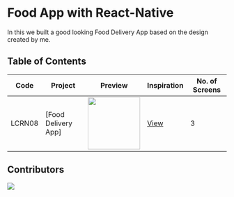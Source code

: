 # Food App with React-Native

In this we built a good looking Food Delivery App based on the design created by me.

## Table of Contents

| Code   | Project             | Preview                                                                                                                                                     | Inspiration                                                          | No. of Screens |
| ------ | ------------------- | ----------------------------------------------------------------------------------------------------------------------------------------------------------- | -------------------------------------------------------------------- | -------------- |
| LCRN08 | [Food Delivery App] | <img src="https://cdn.dribbble.com/users/1716131/screenshots/14527824/media/c490abc83e617dcfca83cb67ebf279a1.png?compress=1&resize=1200x900" width="120" /> | [View](https://dribbble.com/shots/14527824-Food-Delivery-Mobile-App) | 3              |

## Contributors

<a href="https://scontent.flhe10-1.fna.fbcdn.net/v/t39.30808-6/277167481_1772728692932940_5243875438215072668_n.jpg?_nc_cat=103&ccb=1-7&_nc_sid=09cbfe&_nc_eui2=AeEL-WE5Q2jW1gAam2GV4GaA9U8rwauwLUb1TyvBq7AtRuA2Aro5fU5ljdKymaDb0cnF5G5s-b-pvopwIZSJ2EYp&_nc_ohc=jI-hevUdupQAX9htL2U&_nc_ht=scontent.flhe10-1.fna&oh=00_AfA_FXHHO7WIzXBOyFsVEt4bQ-YpzOVkA2O735itn92KZg&oe=63B515AB">
  <img src="https://contributors-img.web.app/image?repo=byprogrammers/lets-code-react-native" />
</a>
